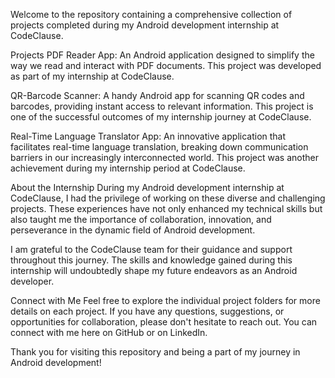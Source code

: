 Welcome to the repository containing a comprehensive collection of projects completed during my Android development internship at CodeClause.

Projects
PDF Reader App: An Android application designed to simplify the way we read and interact with PDF documents. This project was developed as part of my internship at CodeClause.

QR-Barcode Scanner: A handy Android app for scanning QR codes and barcodes, providing instant access to relevant information. This project is one of the successful outcomes of my internship journey at CodeClause.

Real-Time Language Translator App: An innovative application that facilitates real-time language translation, breaking down communication barriers in our increasingly interconnected world. This project was another achievement during my internship period at CodeClause.

About the Internship
During my Android development internship at CodeClause, I had the privilege of working on these diverse and challenging projects. These experiences have not only enhanced my technical skills but also taught me the importance of collaboration, innovation, and perseverance in the dynamic field of Android development.

I am grateful to the CodeClause team for their guidance and support throughout this journey. The skills and knowledge gained during this internship will undoubtedly shape my future endeavors as an Android developer.

Connect with Me
Feel free to explore the individual project folders for more details on each project. If you have any questions, suggestions, or opportunities for collaboration, please don't hesitate to reach out. You can connect with me here on GitHub or on LinkedIn.

Thank you for visiting this repository and being a part of my journey in Android development!

